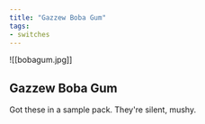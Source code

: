 ```yaml
---
title: "Gazzew Boba Gum"
tags:
- switches
---
```


![[bobagum.jpg]]

## Gazzew Boba Gum

Got these in a sample pack. They're silent, mushy.
